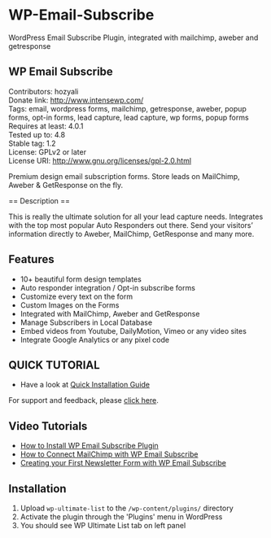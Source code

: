 # WP-Email-Subscribe
WordPress Email Subscribe Plugin, integrated with mailchimp, aweber and getresponse

WP Email Subscribe
------------------------
Contributors: hozyali<br />
Donate link: http://www.intensewp.com/<br />
Tags: email, wordpress forms, mailchimp, getresponse, aweber, popup forms, opt-in forms, lead capture, lead capture, wp forms, popup forms<br />
Requires at least: 4.0.1<br />
Tested up to: 4.8<br />
Stable tag: 1.2<br />
License: GPLv2 or later<br />
License URI: http://www.gnu.org/licenses/gpl-2.0.html

Premium design email subscription forms. Store leads on MailChimp, Aweber & GetResponse on the fly.

== Description ==

This is really the ultimate solution for all your lead capture needs. Integrates with the top most popular Auto Responders out there. Send your visitors’ information directly to Aweber, MailChimp, GetResponse and many more. 

Features
------------

* 10+ beautiful form design templates
* Auto responder integration / Opt-in subscribe forms
* Customize every text on the form
* Custom Images on the Forms
* Integrated with MailChimp, Aweber and GetResponse
* Manage Subscribers in Local Database
* Embed videos from Youtube, DailyMotion, Vimeo or any video sites
* Integrate Google Analytics or any pixel code


QUICK TUTORIAL
------------------------------

* Have a look at [Quick Installation Guide](http://www.intensewp.com/kb/wp-email-subscribe/wp-email-subscribe-free-quick-installation-guide/ "quick installation guide")

For support and feedback, please [click here](http://www.intensewp.com/wp-email-subscribe/ "wp email subscribe plugin").

Video Tutorials
------------------------------

* [How to Install WP Email Subscribe Plugin](https://youtu.be/1q4p619uhNA "How to Install WP Email Subscribe Plugin for WordPress")
* [How to Connect MailChimp with WP Email Subscribe](https://youtu.be/rqiCs-aLc1Y "How to Connect MailChimp with WP Email Subscribe")
* [Creating your First Newsletter Form with WP Email Subscribe](https://youtu.be/vsMd47DZ89k "Creating your First Newsletter Form with WP Email Subscribe")

Installation
------------------------------
1. Upload `wp-ultimate-list` to the `/wp-content/plugins/` directory
2. Activate the plugin through the 'Plugins' menu in WordPress
3. You should see WP Ultimate List tab on left panel


